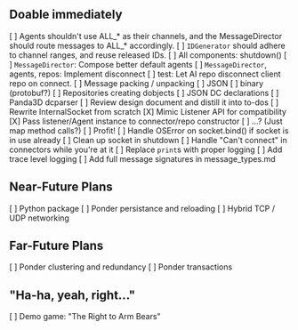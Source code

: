 Doable immediately
------------------

[ ] Agents shouldn't use ALL_* as their channels, and the MessageDirector should
    route messages to ALL_* accordingly.
[ ] `IDGenerator` should adhere to channel ranges, and reuse released IDs.
[ ] All components: shutdown()
[ ] `MessageDirector`: Compose better default agents
[ ] `MessageDirector`, agents, repos: Implement disconnect
    [ ] test: Let AI repo disconnect client repo on connect.
[ ] Message packing / unpacking
    [ ] JSON
    [ ] binary (protobuf?)
[ ] Repositories creating dobjects
    [ ] JSON DC declarations
    [ ] Panda3D dcparser
[ ] Review design document and distill it into to-dos
[ ] Rewrite InternalSocket from scratch
    [X] Mimic Listener API for compatibility
    [X] Pass listener/Agent instance to connector/repo constructor
    [ ] ...? (Just map method calls?)
    [ ] Profit!
[ ] Handle OSError on socket.bind() if socket is in use already
    [ ] Clean up socket in shutdown
    [ ] Handle "Can't connect" in connectors while you're at it
[ ] Replace `print`s with proper logging
    [ ] Add trace level logging
[ ] Add full message signatures in message_types.md


Near-Future Plans
-----------------

[ ] Python package
[ ] Ponder persistance and reloading
[ ] Hybrid TCP / UDP networking


Far-Future Plans
----------------

[ ] Ponder clustering and redundancy
[ ] Ponder transactions


"Ha-ha, yeah, right..."
-----------------------

[ ] Demo game: "The Right to Arm Bears"
